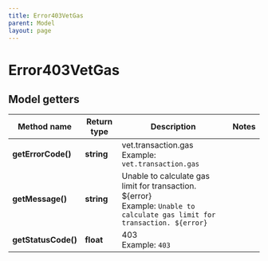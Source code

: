 ```yaml
---
title: Error403VetGas
parent: Model
layout: page
---
```


# Error403VetGas

## Model getters

Method name | Return type | Description | Notes
------------ | ------------- | ------------- | -------------
**getErrorCode()** | **string** | vet.transaction.gas <br>Example: `vet.transaction.gas` |
**getMessage()** | **string** | Unable to calculate gas limit for transaction. ${error} <br>Example: `Unable to calculate gas limit for transaction. ${error}` |
**getStatusCode()** | **float** | 403 <br>Example: `403` |

